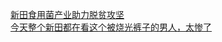   
[新田食用菌产业助力脱贫攻坚](http://www.dianyue.me/archives/416/zo6dk0focg58wm5m/)  
[今天整个新田都在看这个被烧光裤子的男人，太惨了](http://www.dianyue.me/archives/430/ndj9qecxu8k16et9/)